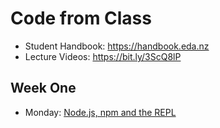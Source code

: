 # Code from Class

* Student Handbook: https://handbook.eda.nz
* Lecture Videos: https://bit.ly/3ScQ8lP

## Week One

* Monday: [Node.js, npm and the REPL](./week1/mon-pm)
